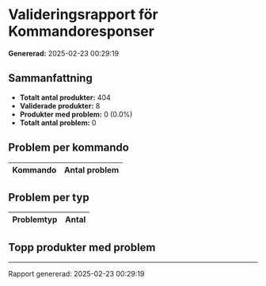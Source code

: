 # Valideringsrapport för Kommandoresponser

**Genererad:** 2025-02-23 00:29:19

## Sammanfattning

- **Totalt antal produkter:** 404
- **Validerade produkter:** 8
- **Produkter med problem:** 0 (0.0%)
- **Totalt antal problem:** 0

## Problem per kommando

| Kommando | Antal problem |
|----------|---------------|

## Problem per typ

| Problemtyp | Antal |
|------------|------|

## Topp produkter med problem


---

Rapport genererad: 2025-02-23 00:29:19
